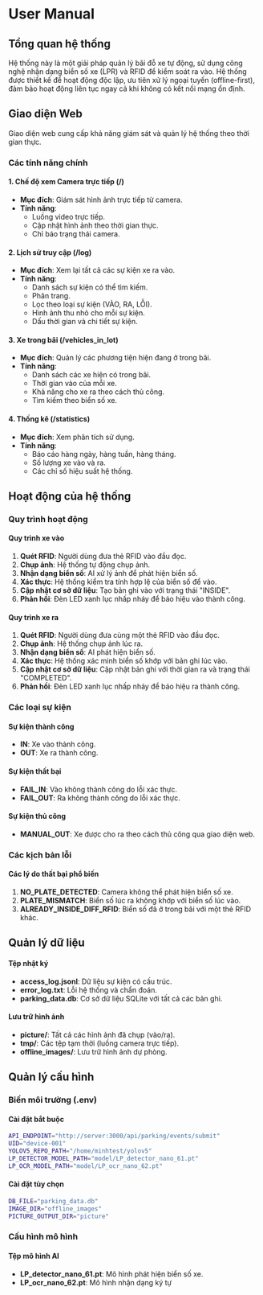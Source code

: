 # User Manual

## Tổng quan hệ thống

Hệ thống này là một giải pháp quản lý bãi đỗ xe tự động, sử dụng công nghệ nhận dạng biển số xe (LPR) và RFID để kiểm soát ra vào. Hệ thống được thiết kế để hoạt động độc lập, ưu tiên xử lý ngoại tuyến (offline-first), đảm bảo hoạt động liên tục ngay cả khi không có kết nối mạng ổn định.

## Giao diện Web

Giao diện web cung cấp khả năng giám sát và quản lý hệ thống theo thời gian thực.

### Các tính năng chính

#### 1. Chế độ xem Camera trực tiếp (/)
- **Mục đích**: Giám sát hình ảnh trực tiếp từ camera.
- **Tính năng**:
    - Luồng video trực tiếp.
    - Cập nhật hình ảnh theo thời gian thực.
    - Chỉ báo trạng thái camera.

#### 2. Lịch sử truy cập (/log)
- **Mục đích**: Xem lại tất cả các sự kiện xe ra vào.
- **Tính năng**:
    - Danh sách sự kiện có thể tìm kiếm.
    - Phân trang.
    - Lọc theo loại sự kiện (VÀO, RA, LỖI).
    - Hình ảnh thu nhỏ cho mỗi sự kiện.
    - Dấu thời gian và chi tiết sự kiện.

#### 3. Xe trong bãi (/vehicles_in_lot)
- **Mục đích**: Quản lý các phương tiện hiện đang ở trong bãi.
- **Tính năng**:
    - Danh sách các xe hiện có trong bãi.
    - Thời gian vào của mỗi xe.
    - Khả năng cho xe ra theo cách thủ công.
    - Tìm kiếm theo biển số xe.

#### 4. Thống kê (/statistics)
- **Mục đích**: Xem phân tích sử dụng.
- **Tính năng**:
    - Báo cáo hàng ngày, hàng tuần, hàng tháng.
    - Số lượng xe vào và ra.
    - Các chỉ số hiệu suất hệ thống.

## Hoạt động của hệ thống

### Quy trình hoạt động

#### Quy trình xe vào
1.  **Quét RFID**: Người dùng đưa thẻ RFID vào đầu đọc.
2.  **Chụp ảnh**: Hệ thống tự động chụp ảnh.
3.  **Nhận dạng biển số**: AI xử lý ảnh để phát hiện biển số.
4.  **Xác thực**: Hệ thống kiểm tra tính hợp lệ của biển số để vào.
5.  **Cập nhật cơ sở dữ liệu**: Tạo bản ghi vào với trạng thái "INSIDE".
6.  **Phản hồi**: Đèn LED xanh lục nhấp nháy để báo hiệu vào thành công.

#### Quy trình xe ra
1.  **Quét RFID**: Người dùng đưa cùng một thẻ RFID vào đầu đọc.
2.  **Chụp ảnh**: Hệ thống chụp ảnh lúc ra.
3.  **Nhận dạng biển số**: AI phát hiện biển số.
4.  **Xác thực**: Hệ thống xác minh biển số khớp với bản ghi lúc vào.
5.  **Cập nhật cơ sở dữ liệu**: Cập nhật bản ghi với thời gian ra và trạng thái "COMPLETED".
6.  **Phản hồi**: Đèn LED xanh lục nhấp nháy để báo hiệu ra thành công.

### Các loại sự kiện

#### Sự kiện thành công
-   **IN**: Xe vào thành công.
-   **OUT**: Xe ra thành công.

#### Sự kiện thất bại
-   **FAIL_IN**: Vào không thành công do lỗi xác thực.
-   **FAIL_OUT**: Ra không thành công do lỗi xác thực.

#### Sự kiện thủ công
-   **MANUAL_OUT**: Xe được cho ra theo cách thủ công qua giao diện web.

### Các kịch bản lỗi

#### Các lý do thất bại phổ biến
1.  **NO_PLATE_DETECTED**: Camera không thể phát hiện biển số xe.
2.  **PLATE_MISMATCH**: Biển số lúc ra không khớp với biển số lúc vào.
3.  **ALREADY_INSIDE_DIFF_RFID**: Biển số đã ở trong bãi với một thẻ RFID khác.

## Quản lý dữ liệu

#### Tệp nhật ký
-   **access_log.jsonl**: Dữ liệu sự kiện có cấu trúc.
-   **error_log.txt**: Lỗi hệ thống và chẩn đoán.
-   **parking_data.db**: Cơ sở dữ liệu SQLite với tất cả các bản ghi.

#### Lưu trữ hình ảnh
-   **picture/**: Tất cả các hình ảnh đã chụp (vào/ra).
-   **tmp/**: Các tệp tạm thời (luồng camera trực tiếp).
-   **offline_images/**: Lưu trữ hình ảnh dự phòng.

## Quản lý cấu hình

### Biến môi trường (.env)

#### Cài đặt bắt buộc
```bash
API_ENDPOINT="http://server:3000/api/parking/events/submit"
UID="device-001"
YOLOV5_REPO_PATH="/home/minhtest/yolov5"
LP_DETECTOR_MODEL_PATH="model/LP_detector_nano_61.pt"
LP_OCR_MODEL_PATH="model/LP_ocr_nano_62.pt"
```

#### Cài đặt tùy chọn
```bash
DB_FILE="parking_data.db"
IMAGE_DIR="offline_images"
PICTURE_OUTPUT_DIR="picture"
```

### Cấu hình mô hình

#### Tệp mô hình AI
-   **LP_detector_nano_61.pt**: Mô hình phát hiện biển số xe.
-   **LP_ocr_nano_62.pt**: Mô hình nhận dạng ký tự
